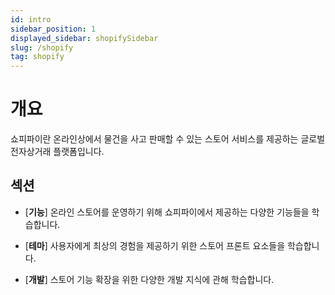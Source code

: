 ```yaml
---
id: intro
sidebar_position: 1
displayed_sidebar: shopifySidebar
slug: /shopify
tag: shopify
---
```


# 개요
쇼피파이란 온라인상에서 물건을 사고 판매할 수 있는 스토어 서비스를 제공하는 글로벌 전자상거래 플랫폼입니다.

## 섹션

*  [**기능**]
온라인 스토어를 운영하기 위해 쇼피파이에서 제공하는 다양한 기능들을 학습합니다.

*  [**테마**]
사용자에게 최상의 경험을 제공하기 위한 스토어 프론트 요소들을 학습합니다.

*  [**개발**]
스토어 기능 확장을 위한 다양한 개발 지식에 관해 학습합니다.
